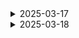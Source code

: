 <details>
    <summary>2025-03-17</summary>

# 1. 현재 Msa 방식으로 배포를 진행 중입니다.

![alt text](images/msa-diagram.svg)

- k3s를 이용하여 배포를 진행 도중 ks3 자체 ip 주소를 이용하는 treafic과 nginx ingress 와 충돌하는 것을 약 10시간만에 깨닫게 되었습니다...!

# 2. 그래서 현재 프론트파일을 도커 허브에 업로드 해놓았고 그 이미지를 pull 받아서 띄우는 형태를 구성하려고 하였으나 충돌로 인하여 k3s -> 바닐라 쿠바네티스를 이용하고자 하였습니다.

# 쿠버네티스 기반 마이크로서비스 아키텍처 설정 진행상황

## 완료된 작업

### 1. k3s 제거 및 바닐라 쿠버네티스 설치

```bash
# K3S 제거
/usr/local/bin/k3s-uninstall.sh

# 쿠버네티스 구성요소 설치
sudo apt-get update
sudo apt-get install -y apt-transport-https ca-certificates curl
curl -fsSL https://pkgs.k8s.io/core:/stable:/v1.28/deb/Release.key | sudo gpg --dearmor -o /etc/apt/keyrings/kubernetes-apt-keyring.gpg
echo 'deb [signed-by=/etc/apt/keyrings/kubernetes-apt-keyring.gpg] https://pkgs.k8s.io/core:/stable:/v1.28/deb/ /' | sudo tee /etc/apt/sources.list.d/kubernetes.list
sudo apt-get update
sudo apt-get install -y kubelet kubeadm kubectl
sudo apt-mark hold kubelet kubeadm kubectl

```

### 2. 시스템 설정

```bash
# swap 비활성화 (Kubernetes 요구사항)
sudo swapoff -a
sudo sed -i '/ swap / s/^\(.*\)$/#\1/g' /etc/fstab

# 필요한 커널 모듈 활성화
cat <<EOF | sudo tee /etc/modules-load.d/k8s.conf
overlay
br_netfilter
EOF
sudo modprobe overlay
sudo modprobe br_netfilter

# 필요한 sysctl 파라미터 설정
cat <<EOF | sudo tee /etc/sysctl.d/k8s.conf
net.bridge.bridge-nf-call-iptables  = 1
net.bridge.bridge-nf-call-ip6tables = 1
net.ipv4.ip_forward                 = 1
EOF
sudo sysctl --system

```

### 3. Containerd 설정

```bash
# containerd 설정
sudo mkdir -p /etc/containerd
sudo containerd config default | sudo tee /etc/containerd/config.toml
sudo sed -i 's/SystemdCgroup \= false/SystemdCgroup \= true/g' /etc/containerd/config.toml
sudo systemctl restart containerd
sudo systemctl enable containerd

# Docker 설정 조정 (containerd와 호환되도록)
sudo mkdir -p /etc/docker
cat <<EOF | sudo tee /etc/docker/daemon.json
{
  "exec-opts": ["native.cgroupdriver=systemd"],
  "log-driver": "json-file",
  "log-opts": {
    "max-size": "100m"
  },
  "storage-driver": "overlay2"
}
EOF
sudo systemctl restart docker

```

### 4. 쿠버네티스 클러스터 초기화

```bash
# 쿠버네티스 클러스터 초기화
sudo kubeadm init --pod-network-cidr=10.244.0.0/16

# kubeconfig 설정
mkdir -p $HOME/.kube
sudo cp -i /etc/kubernetes/admin.conf $HOME/.kube/config
sudo chown $(id -u):$(id -g) $HOME/.kube/config

```

### 5. 네트워크 및 인그레스 설정

```bash
# Calico CNI 설치
kubectl apply -f https://raw.githubusercontent.com/projectcalico/calico/v3.26.1/manifests/calico.yaml

# 단일 노드 클러스터에서 워크로드 실행 허용
kubectl taint nodes --all node-role.kubernetes.io/control-plane-

# kubectl 경로 문제 해결
sudo ln -s /usr/bin/kubectl /usr/local/bin/kubectl
echo 'export PATH=$PATH:/usr/bin' >> ~/.bashrc
source ~/.bashrc

# Nginx Ingress Controller 설치
kubectl apply -f https://raw.githubusercontent.com/kubernetes/ingress-nginx/controller-v1.9.4/deploy/static/provider/cloud/deploy.yaml

```

### 6. SSL 인증서 관리 설정

```bash
# cert-manager 설치
kubectl apply -f https://github.com/cert-manager/cert-manager/releases/download/v1.12.0/cert-manager.yaml

# ClusterIssuer 설정 (Let's Encrypt)
cat > cluster-issuer.yaml << EOF
apiVersion: cert-manager.io/v1
kind: ClusterIssuer
metadata:
  name: letsencrypt-prod
spec:
  acme:
    server: https://acme-v02.api.letsencrypt.org/directory
    email: p990805@gmail.com
    privateKeySecretRef:
      name: letsencrypt-prod
    solvers:
    - http01:
        ingress:
          class: nginx
EOF
kubectl apply -f cluster-issuer.yaml

```

### 7. 마이크로서비스 네임스페이스 생성

```bash
# 마이크로서비스 네임스페이스 생성
kubectl create namespace msa-system
kubectl create namespace user-service
kubectl create namespace lucky-service
kubectl create namespace gateway-service
kubectl create namespace eureka-service
kubectl create namespace diary-service
kubectl create namespace config-service
kubectl create namespace frontend-service

```

## 남은 작업

1. 각 마이크로서비스의 Dockerfile 작성
2. 각 마이크로서비스 Docker 이미지 빌드 및 Docker Hub에 푸시
3. 각 마이크로서비스의 Deployment, Service, Ingress 설정 및 배포
4. 전체 시스템 연동 테스트

## 프로젝트 구성

### 마이크로서비스 구성

- Config Service: 중앙 설정 관리 (Spring Cloud Config)
- Eureka Service: 서비스 디스커버리
- Gateway Service: API 게이트웨이
- User Service: 사용자 관리
- Diary Service: 다이어리 기능
- Lucky Service: 운세 서비스
- Frontend Service: React 기반 프론트엔드

### 프로젝트 폴더 구조

```
project-root/
│
├── BE/
│   ├── config-service/
│   │   ├── src/
│   │   ├── Dockerfile  # 아직 작성 필요
│   │   └── pom.xml
│   │
│   ├── eureka-service/
│   │   ├── src/
│   │   ├── Dockerfile  # 아직 작성 필요
│   │   └── pom.xml
│   │
│   ├── gateway-service/
│   │   ├── src/
│   │   ├── Dockerfile  # 아직 작성 필요
│   │   └── pom.xml
│   │
│   ├── user-service/
│   │   ├── src/
│   │   ├── Dockerfile  # 아직 작성 필요
│   │   └── pom.xml
│   │
│   ├── diary-service/
│   │   ├── src/
│   │   ├── Dockerfile  # 아직 작성 필요
│   │   └── pom.xml
│   │
│   └── lucky-service/
│       ├── src/
│       ├── Dockerfile  # 아직 작성 필요
│       └── pom.xml
│
└── FE/
    └── frontend-service/
        ├── src/
        ├── Dockerfile  # Frontend만 작성 완료
        └── package.json

```

</details>

<details>
  <summary>2025-03-18</summary>

# 쿠버네티스로 고통 받다가 도커 컴포즈로 변경

# ec2 초기화 했습니다.

# 1. 설정 초기화

```docker
# 시스템 패키지 업데이트
sudo apt update
sudo apt upgrade -y
```

# 2. 기본 유틸리티 설정

```docker
# 기본 유틸리티 설치
sudo apt install -y git curl wget vim htop
```

# 3. UFW 허용번호 확인

```powershell

# UFW 상태 확인
sudo ufw status numbered

#대충이런식으로나옴
ubuntu@ip-172-26-14-197:~$ sudo ufw status numbered
Status: active
     To                         Action      From
     --                         ------      ----
[ 1] 22                         ALLOW IN    Anywhere
[ 2] 80                         ALLOW IN    Anywhere
[ 3] 44                         ALLOW IN    Anywhere
[ 4] 8989                       ALLOW IN    Anywhere
[ 5] 22 (v6)                    ALLOW IN    Anywhere (v6)
[ 6] 80 (v6)                    ALLOW IN    Anywhere (v6)
[ 7] 44 (v6)                    ALLOW IN    Anywhere (v6)
[ 8] 8989 (v6)                  ALLOW IN    Anywhere (v6)
ubuntu@ip-172-26-14-197:~$ ls -la ~/ | grep .ssh
drwx------ 2 ubuntu ubuntu 4096 Mar 18 05:48 .ssh
drwx------ 2 ubuntu ubuntu 4096 Mar 18 05:48 .ssh_bak
ubuntu@ip-172-26-14-197:~$
```

# 4. Docker 설치

```powershell
# 필요한 패키지 설치
sudo apt update
sudo apt install -y apt-transport-https ca-certificates curl software-properties-common

# Docker 공식 GPG 키 추가
curl -fsSL https://download.docker.com/linux/ubuntu/gpg | sudo apt-key add -

# Docker 저장소 추가
sudo add-apt-repository "deb [arch=amd64] https://download.docker.com/linux/ubuntu $(lsb_release -cs) stable"

# 패키지 정보 업데이트
sudo apt update

# Docker 설치
sudo apt install -y docker-ce

# Docker 서비스 상태 확인
sudo systemctl status docker

# 현재 사용자를 docker 그룹에 추가 (sudo 없이 docker 명령어 실행 가능)
sudo usermod -aG docker $USER
```

# 5. Docker Compose 설치

```powershell
# Docker Compose 최신 버전 설치
sudo curl -L "https://github.com/docker/compose/releases/download/v2.23.0/docker-compose-$(uname -s)-$(uname -m)" -o /usr/local/bin/docker-compose

# 실행 권한 부여
sudo chmod +x /usr/local/bin/docker-compose

# 버전 확인
docker-compose --version

# 로그아웃 후 다시 로그인하거나, 다음 명령어로 현재 세션에 그룹 변경 적용
newgrp docker
```

# 6. 도커와 도커 컴포즈 설치 확인

```powershell
docker-compose --version
# Hello World 컨테이너 실행 테스트
docker run hello-world
```

# 7. 각 프로젝트 마다 도커파일 생성

- 아래와 방법으로 할거면 spring은 mvn clean package 로 빌드 먼저해야함

```powershell
#스프링 예시
FROM openjdk:21
WORKDIR /app
COPY target/*.jar config-service.jar
EXPOSE 8888
ENTRYPOINT ["java", "-jar", "config-service.jar"]
```

```powershell
# 프론트 예시
FROM node:18-alpine AS build
WORKDIR /app
COPY package.json package-lock.json* ./
RUN npm ci
COPY . .
RUN npm run build

FROM nginx:alpine
COPY --from=build /app/dist /usr/share/nginx/html
COPY ./nginx.conf /etc/nginx/conf.d/default.conf
EXPOSE 80
CMD ["nginx", "-g", "daemon off;"]
```

# 8. 프론트 프로젝트 dockerfile이랑 같은 위치에 Nginx.conf 파일 생성

```powershell
server {
    listen 80;

    location / {
        root /usr/share/nginx/html;
        index index.html index.htm;
        try_files $uri $uri/ /index.html;
    }

    # 백엔드 API 요청 프록시
    location /api {
        proxy_pass http://gateway-service:8080;
        proxy_set_header Host $host;
        proxy_set_header X-Real-IP $remote_addr;
        proxy_set_header X-Forwarded-For $proxy_add_x_forwarded_for;
    }
}
```

# 9. 프로젝트 제일 루트 디렉토리에 Docker compose 파일 구성

- docker-compose.yml

```powershell
version: '3'

services:
  config-service:
    image: imjuchan/config-service:latest
    ports:
      - "8888:8888"
    networks:
      - backend-network

  eureka-service:
    image: imjuchan/eureka-service:latest
    ports:
      - "8761:8761"
    depends_on:
      - config-service
    networks:
      - backend-network
    environment:
      - SPRING_CLOUD_CONFIG_URI=http://config-service:8888

  gateway-service:
    image: imjuchan/gateway-service:latest
    ports:
      - "8080:8080"
    depends_on:
      - eureka-service
    networks:
      - backend-network
      - frontend-network
    environment:
      - SPRING_CONFIG_IMPORT=configserver:http://config-service:8888
      - SPRING_CLOUD_CONFIG_URI=http://config-service:8888
      - SPRING_CLOUD_CONFIG_FAIL_FAST=false
      - EUREKA_CLIENT_SERVICEURL_DEFAULTZONE=http://eureka-service:8761/eureka/

  frontend:
    image: imjuchan/frontend-service:latest
    ports:
      - "80:80"
      - "443:443"
    depends_on:
      - gateway-service
    networks:
      - frontend-network
    volumes:
      -  /etc/letsencrypt:/etc/letsencrypt:ro
      - ./nginx-ssl.conf:/etc/nginx/conf.d/default.conf
  # 나머지 서비스들 추가 (user-service, diary-service, lucky-service 등)

networks:
  backend-network:
    driver: bridge
  frontend-network:
    driver: bridge

```

# 10. ec2 들어와서 테스트

```powershell

docker-compose up -d
docker-compose ps
docker-compose logs -f [서비스명]

docker-compose logs -f config-service
docker-compose logs -f eureka-service
docker-compose logs -f gateway-service
docker-compose logs -f frontend
```

# 11. ec2에서 docker-compose.yml 생성

```powershell

# docker-compose.yml 파일 생성 및 편집
nano docker-compose.yml
```

# 12. ec2에서 docker-compose.yml 파일 작성

- 위에서 작성했떤 docker-compose.yml 파일 그대로 가져와서 써도 됌
- ctrl+o 저장
- 엔터
- ctrl+x 나가기

# 13. ec2에서 확인

```powershell
docker compose up -d
docker compose ps
docker compose logs -f
```

- 여기까지 하면 http 배포는 끝

# 14. https 설정

- Let’s Encrypt 로 무료 SSL 인증서 발급

```powershell
sudo apt-get update
sudo apt-get install certbot python3-certbot-nginx
sudo certbot --nginx -d j12c202.p.ssafy.io
```

# 15. nginx 설정

- docker-compose.yml 파일과 같은 위치

```powershell
# EC2 서버에서 nginx-ssl.conf 파일 생성
cat > nginx-ssl.conf << EOF
server {
    listen 80;
    server_name j12c202.p.ssafy.io;
    return 301 https://$host$request_uri;
}

server {
    listen 443 ssl;
    server_name j12c202.p.ssafy.io;

    ssl_certificate /etc/letsencrypt/live/j12c202.p.ssafy.io/fullchain.pem;
    ssl_certificate_key /etc/letsencrypt/live/j12c202.p.ssafy.io/privkey.pem;

    ssl_protocols TLSv1.2 TLSv1.3;
    ssl_prefer_server_ciphers on;
    ssl_ciphers 'EECDH+AESGCM:EDH+AESGCM:AES256+EECDH:AES256+EDH';

    location / {
        root /usr/share/nginx/html;
        index index.html index.htm;
        try_files $uri $uri/ /index.html;
    }

    location /api {
        proxy_pass http://gateway-service:8080;
        proxy_set_header Host $host;
        proxy_set_header X-Real-IP $remote_addr;
        proxy_set_header X-Forwarded-For $proxy_add_x_forwarded_for;
        proxy_set_header X-Forwarded-Proto $scheme;
    }
}
EOF
```

- 사실 이거 끝나고 docker-compose.yml 에 추가해야할 내용있는데 귀찮아서 위에 올릴때 한꺼번에 올림

```powershell
frontend:
  image: imjuchan/frontend-service:latest
  ports:
    - "80:80"
    - "443:443"  # HTTPS 포트 추가
  depends_on:
    - gateway-service
  networks:
    - frontend-network
  volumes:
    - /etc/letsencrypt:/etc/letsencrypt:ro  # 인증서 디렉토리 마운트
    - ./nginx-ssl.conf:/etc/nginx/conf.d/default.conf  # Nginx 설정 파일 마운트
```

# 16. 도커 적용

```powershell
# 기존 컨테이너 중지
docker compose down

# 새 설정으로 컨테이너 시작
docker compose up -d
```

# 17.certbot 설치

```powershell
sudo apt-get update
sudo apt-get install certbot

docker compose down

certbot --version
sudo certbot certonly --standalone -d j12c202.p.ssafy.io

docker compose up -d
```

- 인증서 발급 과정에서 일시적으로 80번 포트를 사용함으로 잠시 도커를 꺼놈
- 그리고 다시 키기

# 18. ec2에 젠킨스 설치

```powershell
# Jenkins 저장소 키 가져오기
sudo wget -O /usr/share/keyrings/jenkins-keyring.asc \
  https://pkg.jenkins.io/debian-stable/jenkins.io-2023.key

# Jenkins 저장소 추가
echo deb [signed-by=/usr/share/keyrings/jenkins-keyring.asc] \
  https://pkg.jenkins.io/debian-stable binary/ | sudo tee \
  /etc/apt/sources.list.d/jenkins.list > /dev/null

# 패키지 목록 업데이트
sudo apt-get update

# Jenkins 설치 전 Java 설치 (Jenkins는 Java 기반)
sudo apt-get install -y openjdk-17-jdk

# Jenkins 설치
sudo apt-get install -y jenkins

# Jenkins 서비스 시작
sudo systemctl start jenkins

# Jenkins 서비스 상태 확인
sudo systemctl status jenkins
```

# 19. 젠킨스 설정

```powershell
관리자 비밀번호 확인해야함
sudo cat /var/lib/jenkins/secrets/initialAdminPassword
```

- 이때 젠킨스는 8080 쓰기 때문에 아까 ufw에서 8080 허용되고 있는지 확인

```powershell
sudo ufw status numbered
sudo ufw allow 8080
sudo ufw status numbered

```

# 20. 젠킨스 가입

- 가입되면 http://j12c202.p.ssafy.io:8080에 들어가서 가입하기

# 21. 플러그인 설치

- 관리 들어가서 플러그인 관리 들어가기
-

GitLab
GitLab API
Docker
Docer pipeline

이거 선택 하기

- 설치 후 재시작

# 22. 깃랩과 도커 accesstoken 얻기

```powershell
https://claude.ai/chat/24c29839-5423-4a8c-8338-d4379ca43a8a
```

# 23. accesstoken얻은거 젠킨스랑 연동하기

```powershell
https://claude.ai/chat/004eee28-fa0d-4e4b-b6ee-8ea80145d0f8
```

</details>
